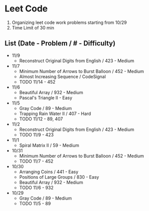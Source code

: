 # Leet Code

1. Organizing leet code work problems starting from 10/29
1. Time Limit of 30 min

## List (Date - Problem / # - Difficulty)
 - 11/9
   - Reconstruct Original Digits from English / 423 - Medium
 - 11/7
   - Minimum Number of Arrows to Burst Balloon / 452 - Medium
   - Almost Increasing Sequence / CodeSignal
   - TODO 11/14 - 452
 - 11/6
   - Beautiful Array / 932 - Medium
   - Pascal's Triangle II - Easy
 - 11/5
   - Gray Code / 89 - Medium
   - Trapping Rain Water II / 407 - Hard
   - TODO 11/12 - 89, 407
 - 11/2
   - Reconstruct Original Digits from English / 423 - Medium
   - TODO 11/9 - 423
 - 11/1
   - Spiral Matrix II / 59 - Medium
 - 10/31
   - Minimum Number of Arrows to Burst Balloon / 452 - Medium
   - TODO 11/7 - 452
 - 10/30
   - Arranging Coins / 441 - Easy
   - Positions of Large Groups / 830 - Easy
   - Beautiful Array / 932 - Medium
   - TODO 11/6 - 932
 - 10/29
   - Gray Code / 89 - Medium
   - TODO 11/5 - 89